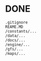 # DONE

    .gitignore
    REAME.MD
    /constants/...
    /data/...
    /docs/...
    /engine/...
    /gfs/...
    /maps/...